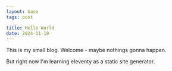```yaml
---
layout: base
tags: post

title: Hello World
date: 2024-11-19
---
```


This is my small blog. Welcome - maybe nothings gonna happen.

But right now I'm learning eleventy as a static site generator.

